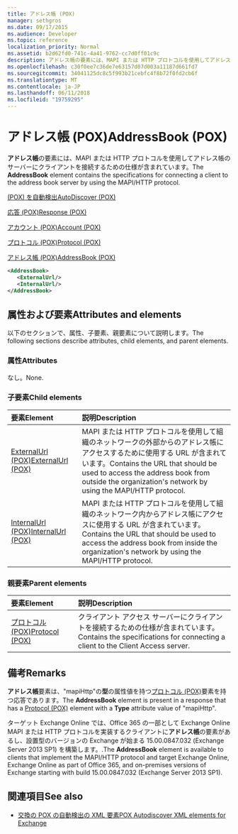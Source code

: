 ```yaml
---
title: アドレス帳 (POX)
manager: sethgros
ms.date: 09/17/2015
ms.audience: Developer
ms.topic: reference
localization_priority: Normal
ms.assetid: b2d62fd0-741c-4a41-9762-cc7d0ff01c9c
description: アドレス帳の要素には、MAPI または HTTP プロトコルを使用してアドレス帳のサーバーにクライアントを接続するための仕様が含まれています。
ms.openlocfilehash: c30f0ee7c36de7e63157d07d003a11187d661fd7
ms.sourcegitcommit: 34041125dc8c5f993b21cebfc4f8b72f0fd2cb6f
ms.translationtype: MT
ms.contentlocale: ja-JP
ms.lasthandoff: 06/11/2018
ms.locfileid: "19759295"
---
```

# <a name="addressbook-pox"></a><span data-ttu-id="7ba4b-103">アドレス帳 (POX)</span><span class="sxs-lookup"><span data-stu-id="7ba4b-103">AddressBook (POX)</span></span>

<span data-ttu-id="7ba4b-104">**アドレス帳**の要素には、MAPI または HTTP プロトコルを使用してアドレス帳のサーバーにクライアントを接続するための仕様が含まれています。</span><span class="sxs-lookup"><span data-stu-id="7ba4b-104">The **AddressBook** element contains the specifications for connecting a client to the address book server by using the MAPI/HTTP protocol.</span></span> 
  
[<span data-ttu-id="7ba4b-105">(POX) を自動検出</span><span class="sxs-lookup"><span data-stu-id="7ba4b-105">AutoDiscover (POX)</span></span>](autodiscover-pox.md)
  
[<span data-ttu-id="7ba4b-106">応答 (POX)</span><span class="sxs-lookup"><span data-stu-id="7ba4b-106">Response (POX)</span></span>](response-pox.md)
  
[<span data-ttu-id="7ba4b-107">アカウント (POX)</span><span class="sxs-lookup"><span data-stu-id="7ba4b-107">Account (POX)</span></span>](account-pox.md)
  
[<span data-ttu-id="7ba4b-108">プロトコル (POX)</span><span class="sxs-lookup"><span data-stu-id="7ba4b-108">Protocol (POX)</span></span>](protocol-pox.md)
  
[<span data-ttu-id="7ba4b-109">アドレス帳 (POX)</span><span class="sxs-lookup"><span data-stu-id="7ba4b-109">AddressBook (POX)</span></span>](addressbook-pox.md)
  
```XML
<AddressBook>
   <ExternalUrl/>
   <InternalUrl/>
</AddressBook>
```

## <a name="attributes-and-elements"></a><span data-ttu-id="7ba4b-110">属性および要素</span><span class="sxs-lookup"><span data-stu-id="7ba4b-110">Attributes and elements</span></span>

<span data-ttu-id="7ba4b-111">以下のセクションで、属性、子要素、親要素について説明します。</span><span class="sxs-lookup"><span data-stu-id="7ba4b-111">The following sections describe attributes, child elements, and parent elements.</span></span>
  
### <a name="attributes"></a><span data-ttu-id="7ba4b-112">属性</span><span class="sxs-lookup"><span data-stu-id="7ba4b-112">Attributes</span></span>

<span data-ttu-id="7ba4b-113">なし。</span><span class="sxs-lookup"><span data-stu-id="7ba4b-113">None.</span></span>
  
### <a name="child-elements"></a><span data-ttu-id="7ba4b-114">子要素</span><span class="sxs-lookup"><span data-stu-id="7ba4b-114">Child elements</span></span>

|<span data-ttu-id="7ba4b-115">**要素**</span><span class="sxs-lookup"><span data-stu-id="7ba4b-115">**Element**</span></span>|<span data-ttu-id="7ba4b-116">**説明**</span><span class="sxs-lookup"><span data-stu-id="7ba4b-116">**Description**</span></span>|
|:-----|:-----|
|[<span data-ttu-id="7ba4b-117">ExternalUrl (POX)</span><span class="sxs-lookup"><span data-stu-id="7ba4b-117">ExternalUrl (POX)</span></span>](externalurl-pox.md) <br/> |<span data-ttu-id="7ba4b-118">MAPI または HTTP プロトコルを使用して組織のネットワークの外部からのアドレス帳にアクセスするために使用する URL が含まれています。</span><span class="sxs-lookup"><span data-stu-id="7ba4b-118">Contains the URL that should be used to access the address book from outside the organization's network by using the MAPI/HTTP protocol.</span></span>  <br/> |
|[<span data-ttu-id="7ba4b-119">InternalUrl (POX)</span><span class="sxs-lookup"><span data-stu-id="7ba4b-119">InternalUrl (POX)</span></span>](internalurl-pox.md) <br/> |<span data-ttu-id="7ba4b-120">MAPI または HTTP プロトコルを使用して組織のネットワーク内からアドレス帳にアクセスに使用する URL が含まれています。</span><span class="sxs-lookup"><span data-stu-id="7ba4b-120">Contains the URL that should be used to access the address book from inside the organization's network by using the MAPI/HTTP protocol.</span></span>  <br/> |
   
### <a name="parent-elements"></a><span data-ttu-id="7ba4b-121">親要素</span><span class="sxs-lookup"><span data-stu-id="7ba4b-121">Parent elements</span></span>

|<span data-ttu-id="7ba4b-122">**要素**</span><span class="sxs-lookup"><span data-stu-id="7ba4b-122">**Element**</span></span>|<span data-ttu-id="7ba4b-123">**説明**</span><span class="sxs-lookup"><span data-stu-id="7ba4b-123">**Description**</span></span>|
|:-----|:-----|
|[<span data-ttu-id="7ba4b-124">プロトコル (POX)</span><span class="sxs-lookup"><span data-stu-id="7ba4b-124">Protocol (POX)</span></span>](protocol-pox.md) <br/> |<span data-ttu-id="7ba4b-125">クライアント アクセス サーバーにクライアントを接続するための仕様が含まれています。</span><span class="sxs-lookup"><span data-stu-id="7ba4b-125">Contains the specifications for connecting a client to the Client Access server.</span></span>  <br/> |
   
## <a name="remarks"></a><span data-ttu-id="7ba4b-126">備考</span><span class="sxs-lookup"><span data-stu-id="7ba4b-126">Remarks</span></span>

<span data-ttu-id="7ba4b-127">**アドレス帳**要素は、"mapiHttp"の**型**の属性値を持つ[プロトコル (POX)](protocol-pox.md)要素を持つ応答であります。</span><span class="sxs-lookup"><span data-stu-id="7ba4b-127">The **AddressBook** element is present in a response that has a [Protocol (POX)](protocol-pox.md) element with a **Type** attribute value of "mapiHttp".</span></span> 
  
<span data-ttu-id="7ba4b-128">ターゲット Exchange Online では、Office 365 の一部として Exchange Online MAPI または HTTP プロトコルを実装するクライアントに**アドレス帳**の要素があるし、設置型のバージョンの Exchange が始まる 15.00.0847.032 (Exchange Server 2013 SP1) を構築します。.</span><span class="sxs-lookup"><span data-stu-id="7ba4b-128">The **AddressBook** element is available to clients that implement the MAPI/HTTP protocol and target Exchange Online, Exchange Online as part of Office 365, and on-premises versions of Exchange starting with build 15.00.0847.032 (Exchange Server 2013 SP1).</span></span> 
  
## <a name="see-also"></a><span data-ttu-id="7ba4b-129">関連項目</span><span class="sxs-lookup"><span data-stu-id="7ba4b-129">See also</span></span>

- [<span data-ttu-id="7ba4b-130">交換の POX の自動検出の XML 要素</span><span class="sxs-lookup"><span data-stu-id="7ba4b-130">POX Autodiscover XML elements for Exchange</span></span>](pox-autodiscover-xml-elements-for-exchange.md)


